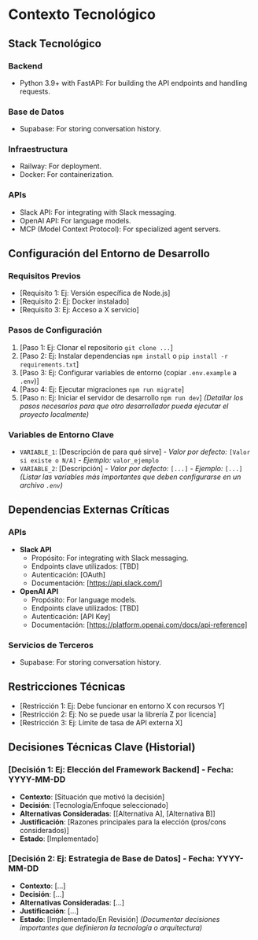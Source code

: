 # Contexto Tecnológico

## Stack Tecnológico
### Backend
- Python 3.9+ with FastAPI: For building the API endpoints and handling requests.
### Base de Datos
- Supabase: For storing conversation history.
### Infraestructura
- Railway: For deployment.
- Docker: For containerization.
### APIs
- Slack API: For integrating with Slack messaging.
- OpenAI API: For language models.
- MCP (Model Context Protocol): For specialized agent servers.

## Configuración del Entorno de Desarrollo
### Requisitos Previos
- [Requisito 1: Ej: Versión específica de Node.js]
- [Requisito 2: Ej: Docker instalado]
- [Requisito 3: Ej: Acceso a X servicio]
### Pasos de Configuración
1. [Paso 1: Ej: Clonar el repositorio `git clone ...`]
2. [Paso 2: Ej: Instalar dependencias `npm install` o `pip install -r requirements.txt`]
3. [Paso 3: Ej: Configurar variables de entorno (copiar `.env.example` a `.env`)]
4. [Paso 4: Ej: Ejecutar migraciones `npm run migrate`]
5. [Paso n: Ej: Iniciar el servidor de desarrollo `npm run dev`]
*(Detallar los pasos necesarios para que otro desarrollador pueda ejecutar el proyecto localmente)*
### Variables de Entorno Clave
- `VARIABLE_1`: [Descripción de para qué sirve] - *Valor por defecto:* `[Valor si existe o N/A]` - *Ejemplo:* `valor_ejemplo`
- `VARIABLE_2`: [Descripción] - *Valor por defecto:* `[...]` - *Ejemplo:* `[...]`
*(Listar las variables más importantes que deben configurarse en un archivo `.env`)*

## Dependencias Externas Críticas
### APIs
- **Slack API**
  - Propósito: For integrating with Slack messaging.
  - Endpoints clave utilizados: [TBD]
  - Autenticación: [OAuth]
  - Documentación: [https://api.slack.com/]
- **OpenAI API**
  - Propósito: For language models.
  - Endpoints clave utilizados: [TBD]
  - Autenticación: [API Key]
  - Documentación: [https://platform.openai.com/docs/api-reference]
### Servicios de Terceros
- Supabase: For storing conversation history.

## Restricciones Técnicas
- [Restricción 1: Ej: Debe funcionar en entorno X con recursos Y]
- [Restricción 2: Ej: No se puede usar la librería Z por licencia]
- [Restricción 3: Ej: Límite de tasa de API externa X]

## Decisiones Técnicas Clave (Historial)
### [Decisión 1: Ej: Elección del Framework Backend] - Fecha: YYYY-MM-DD
- **Contexto**: [Situación que motivó la decisión]
- **Decisión**: [Tecnología/Enfoque seleccionado]
- **Alternativas Consideradas**: [[Alternativa A], [Alternativa B]]
- **Justificación**: [Razones principales para la elección (pros/cons considerados)]
- **Estado**: [Implementado]
### [Decisión 2: Ej: Estrategia de Base de Datos] - Fecha: YYYY-MM-DD
- **Contexto**: [...]
- **Decisión**: [...]
- **Alternativas Consideradas**: [...]
- **Justificación**: [...]
- **Estado**: [Implementado/En Revisión]
*(Documentar decisiones importantes que definieron la tecnología o arquitectura)*
